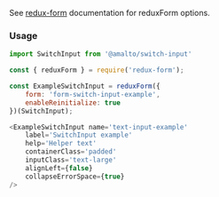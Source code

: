 See [redux-form](https://redux-form.com/6.0.0-rc.1/docs/api/reduxform.md/) documentation for reduxForm options.

### Usage

```typescript
import SwitchInput from '@amalto/switch-input'
```

```javascript
const { reduxForm } = require('redux-form');

const ExampleSwitchInput = reduxForm({
    form: 'form-switch-input-example',
    enableReinitialize: true
})(SwitchInput);

<ExampleSwitchInput name='text-input-example'
    label='SwitchInput example'
    help='Helper text'
    containerClass='padded'
    inputClass='text-large'
    alignLeft={false}
    collapseErrorSpace={true}
/>
```